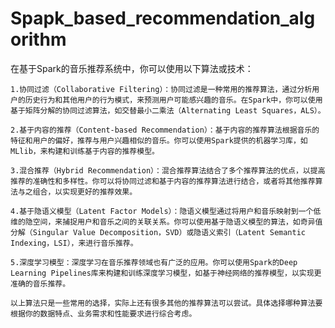 # Spapk_based_recommendation_algorithm


在基于Spark的音乐推荐系统中，你可以使用以下算法或技术：

    1.协同过滤（Collaborative Filtering）：协同过滤是一种常用的推荐算法，通过分析用户的历史行为和其他用户的行为模式，来预测用户可能感兴趣的音乐。在Spark中，你可以使用基于矩阵分解的协同过滤算法，如交替最小二乘法（Alternating Least Squares，ALS）。
    
    2.基于内容的推荐（Content-based Recommendation）：基于内容的推荐算法根据音乐的特征和用户的偏好，推荐与用户兴趣相似的音乐。你可以使用Spark提供的机器学习库，如MLlib，来构建和训练基于内容的推荐模型。
    
    3.混合推荐（Hybrid Recommendation）：混合推荐算法结合了多个推荐算法的优点，以提高推荐的准确性和多样性。你可以将协同过滤和基于内容的推荐算法进行结合，或者将其他推荐算法与之组合，以实现更好的推荐效果。
    
    4.基于隐语义模型（Latent Factor Models）：隐语义模型通过将用户和音乐映射到一个低维的隐空间，来捕捉用户和音乐之间的关联关系。你可以使用基于隐语义模型的算法，如奇异值分解（Singular Value Decomposition，SVD）或隐语义索引（Latent Semantic Indexing，LSI），来进行音乐推荐。
    
    5.深度学习模型：深度学习在音乐推荐领域也有广泛的应用。你可以使用Spark的Deep Learning Pipelines库来构建和训练深度学习模型，如基于神经网络的推荐模型，以实现更准确的音乐推荐。
    
    以上算法只是一些常用的选择，实际上还有很多其他的推荐算法可以尝试。具体选择哪种算法要根据你的数据特点、业务需求和性能要求进行综合考虑。

